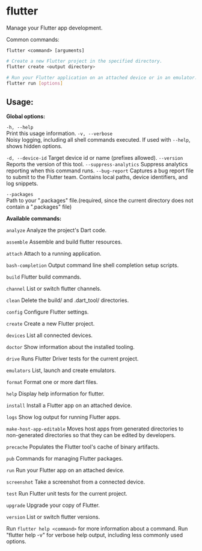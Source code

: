 # flutter

Manage your Flutter app development.

Common commands:

```
flutter <command> [arguments]
```

```sh
# Create a new Flutter project in the specified directory.
flutter create <output directory>

# Run your Flutter application on an attached device or in an emulator.
flutter run [options]
```

## Usage:

**Global options:**

`-h, --help`  
Print this usage information.
`-v, --verbose`  
Noisy logging, including all shell commands executed.
If used with `--help`, shows hidden options.

`-d, --device-id`
Target device id or name (prefixes allowed).
`--version`
Reports the version of this tool.
`--suppress-analytics`
Suppress analytics reporting when this command runs.
`--bug-report`
Captures a bug report file to submit to the Flutter team.
Contains local paths, device identifiers, and log snippets.

`--packages`  
Path to your ".packages" file.(required, since the current directory does not contain a ".packages" file)

**Available commands:**

`analyze`
Analyze the project's Dart code.

`assemble`
Assemble and build flutter resources.

`attach`
Attach to a running application.

`bash-completion`
Output command line shell completion setup scripts.

`build`
Flutter build commands.

`channel`
List or switch flutter channels.

`clean`
Delete the build/ and .dart_tool/ directories.

`config`
Configure Flutter settings.

`create`
Create a new Flutter project.

`devices`
List all connected devices.

`doctor`
Show information about the installed tooling.

`drive`
Runs Flutter Driver tests for the current project.

`emulators`
List, launch and create emulators.

`format`
Format one or more dart files.

`help`
Display help information for flutter.

`install`
Install a Flutter app on an attached device.

`logs`
Show log output for running Flutter apps.

`make-host-app-editable`
Moves host apps from generated directories to non-generated directories so that they can be edited by developers.

`precache`
Populates the Flutter tool's cache of binary artifacts.

`pub`
Commands for managing Flutter packages.

`run`
Run your Flutter app on an attached device.

`screenshot`
Take a screenshot from a connected device.

`test`
Run Flutter unit tests for the current project.

`upgrade`
Upgrade your copy of Flutter.

`version`
List or switch flutter versions.

Run `flutter help <command>` for more information about a command.
Run "flutter help -v" for verbose help output, including less commonly used options.
